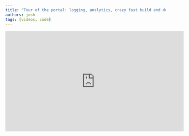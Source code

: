 ```yaml
---
title: "Tour of the portal: logging, analytics, crazy fast build and deploy"
authors: josh
tags: [videos, code]
---
```


<iframe width="560" height="315" src="https://www.youtube-nocookie.com/embed/HRSRSDLTh0s" title="YouTube video player" frameborder="0" allow="accelerometer; autoplay; clipboard-write; encrypted-media; gyroscope; picture-in-picture" allowfullscreen></iframe>
